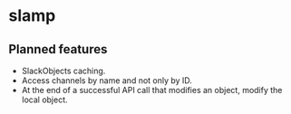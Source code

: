 # slamp

## Planned features

 - SlackObjects caching.
 - Access channels by name and not only by ID.
 - At the end of a successful API call that modifies an object, modify the local object.